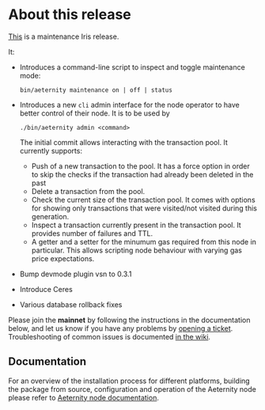 # About this release

[This](https://github.com/aeternity/aeternity/releases/tag/v6.4.0) is a maintenance Iris release.

It:

* Introduces a command-line script to inspect and toggle maintenance mode:
  ```
  bin/aeternity maintenance on | off | status
  ```

* Introduces a new `cli` admin interface for the node operator to have better
  control of their node. It is to be used by
  ```
  ./bin/aeternity admin <command>
  ```
  The initial commit allows interacting with the transaction pool.
  It currently supports:
    * Push of a new transaction to the pool. It has a force option in order to
      skip the checks if the transaction had already been deleted in the past
    * Delete a transaction from the pool.
    * Check the current size of the transaction pool. It comes with options for
      showing only transactions that were visited/not visited during this
      generation.
    * Inspect a transaction currently present in the transaction pool. It
      provides number of failures and TTL.
    * A getter and a setter for the minumum gas required from this node in
      particular. This allows scripting node behaviour with varying gas price
      expectations.

* Bump devmode plugin vsn to 0.3.1
* Introduce Ceres
* Various database rollback fixes

Please join the **mainnet** by following the instructions in the documentation below,
and let us know if you have any problems by [opening a ticket](https://github.com/aeternity/aeternity/issues).
Troubleshooting of common issues is documented [in the wiki](https://github.com/aeternity/aeternity/wiki/Troubleshooting).

## Documentation

For an overview of the installation process for different platforms,
building the package from source, configuration and operation of the Aeternity
node please refer to [Aeternity node documentation](https://docs.aeternity.io/).
 
